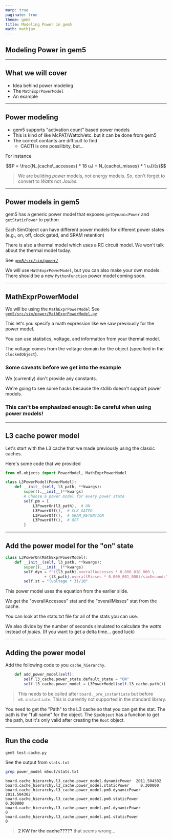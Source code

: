 ```yaml
---
marp: true
paginate: true
theme: gem5
title: Modeling Power in gem5
math: mathjax
---
```


<!-- _class: title -->

## Modeling Power in gem5

---

## What we will cover

- Idea behind power modeling
- The `MathExprPowerModel`
- An example

---

## Power modeling

- gem5 supports "activation count" based power models
- This is kind of like McPAT/Wattch/etc. but it can be done from gem5
- The correct contants are difficult to find
  - CACTI is one possilibity, but...

For instance

$$P = \frac{N_{cache\_accesses} * 18 uJ + N_{cache\_misses} * 1 uJ}{s}$$

> We are building *power* models, not energy models. So, don't forget to convert to *Watts* not *Joules*.

---

## Power models in gem5

gem5 has a generic power model that exposes `getDynamicPower` and `getStaticPower` to python

Each SimObject can have different power models for different power states (e.g., on, off, clock gated, and SRAM retention)

There is also a thermal model which uses a RC circuit model.
We won't talk about the thermal model today.

See [`gem5/src/sim/power/`](../../gem5/src/sim/power/)

We will use `MathExprPowerModel`, but you can also make your own models.
There should be a new `PythonFunction` power model coming soon.

---

## MathExprPowerModel

We will be using the `MathExprPowerModel`
See [`gem5/src/sim/power/MathExprPowerModel.py`](../../gem5/src/sim/power/MathExprPowerModel.py)

This let's you specify a math expression like we saw previously for the power model.

You can use statistics, voltage, and information from your thermal model.

The voltage comes from the voltage domain for the object (specified in the `ClockedObject`).

### Some caveats before we get into the example

We (currently) don't provide any constants.

We're going to see some hacks because the stdlib doesn't support power models.

### This can't be emphasized enough: Be careful when using power models!

---

## L3 cache power model

Let's start with the L3 cache that we made previously using the classic caches.

Here's some code that we provided

```python
from m5.objects import PowerModel, MathExprPowerModel

class L3PowerModel(PowerModel):
    def __init__(self, l3_path, **kwargs):
        super().__init__(**kwargs)
        # Choose a power model for every power state
        self.pm = [
            L3PowerOn(l3_path),  # ON
            L3PowerOff(),  # CLK_GATED
            L3PowerOff(),  # SRAM_RETENTION
            L3PowerOff(),  # OFF
        ]
```

---

## Add the power model for the "on" state

```python
class L3PowerOn(MathExprPowerModel):
    def __init__(self, l3_path, **kwargs):
        super().__init__(**kwargs)
        self.dyn = f"({l3_path}.overallAccesses * 0.000_018_000 \
                 + {l3_path}.overallMisses * 0.000_001_000)/simSeconds"
        self.st = "(voltage * 3)/10"
```

This power model uses the equation from the earlier slide.

We get the "overallAccesses" stat and the "overallMisses" stat from the cache.

You can look at the stats.txt file for all of the stats you can use.

We also divide by the number of seconds simulated to calculate the *watts* instead of *joules*. (If you want to get a delta time... good luck)

---

## Adding the power model

Add the following code to you `cache_hierarchy`.

```python
    def add_power_model(self):
        self.l3_cache.power_state.default_state = "ON"
        self.l3_cache.power_model = L3PowerModel(self.l3_cache.path())
```

> This needs to be called after `board._pre_instantiate` but before `m5.instantiate`. This is currently not supported in the standard library.

You need to get the "Path" to the L3 cache so that you can get the stat.
The path is the "full name" for the object.
The `SimObject` has a function to get the path, but it's only valid after creating the `Root` object.

---

## Run the code

```sh
gem5 test-cache.py
```

See the output from `stats.txt`

```sh
grep power_model m5out/stats.txt
```

```text
board.cache_hierarchy.l3_cache.power_model.dynamicPower  2011.504302
board.cache_hierarchy.l3_cache.power_model.staticPower     0.300000
board.cache_hierarchy.l3_cache.power_model.pm0.dynamicPower  2011.504302
board.cache_hierarchy.l3_cache.power_model.pm0.staticPower     0.300000
board.cache_hierarchy.l3_cache.power_model.pm1.dynamicPower            0
board.cache_hierarchy.l3_cache.power_model.pm1.staticPower            0
```

> **2 KW for the cache?????** that seems wrong...
